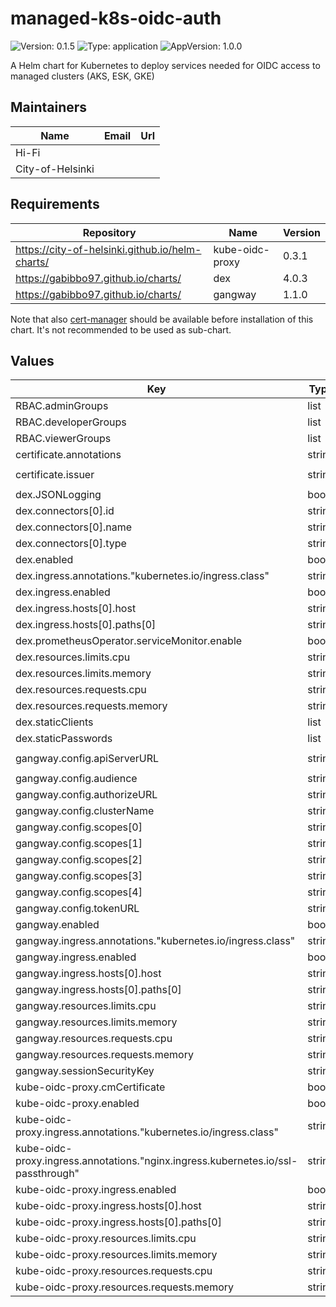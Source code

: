# managed-k8s-oidc-auth

![Version: 0.1.5](https://img.shields.io/badge/Version-0.1.5-informational?style=flat-square) ![Type: application](https://img.shields.io/badge/Type-application-informational?style=flat-square) ![AppVersion: 1.0.0](https://img.shields.io/badge/AppVersion-1.0.0-informational?style=flat-square)

A Helm chart for Kubernetes to deploy services needed for OIDC access to managed clusters (AKS, ESK, GKE)

## Maintainers

| Name | Email | Url |
| ---- | ------ | --- |
| Hi-Fi |  |  |
| City-of-Helsinki |  |  |

## Requirements

| Repository | Name | Version |
|------------|------|---------|
| https://city-of-helsinki.github.io/helm-charts/ | kube-oidc-proxy | 0.3.1 |
| https://gabibbo97.github.io/charts/ | dex | 4.0.3 |
| https://gabibbo97.github.io/charts/ | gangway | 1.1.0 |

Note that also [cert-manager](https://cert-manager.io/docs/installation/kubernetes/#installing-with-helm) should
be available before installation of this chart. It's not recommended to be used as sub-chart.

## Values

| Key | Type | Default | Description |
|-----|------|---------|-------------|
| RBAC.adminGroups | list | `[]` |  |
| RBAC.developerGroups | list | `[]` |  |
| RBAC.viewerGroups | list | `[]` |  |
| certificate.annotations | string | `nil` |  |
| certificate.issuer | string | `"certificate-letsencrypt-staging"` |  |
| dex.JSONLogging | bool | `true` |  |
| dex.connectors[0].id | string | `"mock"` |  |
| dex.connectors[0].name | string | `"Example connector"` |  |
| dex.connectors[0].type | string | `"mockCallback"` |  |
| dex.enabled | bool | `true` |  |
| dex.ingress.annotations."kubernetes.io/ingress.class" | string | `"nginx"` |  |
| dex.ingress.enabled | bool | `true` |  |
| dex.ingress.hosts[0].host | string | `"dex.example.com"` |  |
| dex.ingress.hosts[0].paths[0] | string | `"/"` |  |
| dex.prometheusOperator.serviceMonitor.enable | bool | `false` |  |
| dex.resources.limits.cpu | string | `"50m"` |  |
| dex.resources.limits.memory | string | `"64Mi"` |  |
| dex.resources.requests.cpu | string | `"50m"` |  |
| dex.resources.requests.memory | string | `"64Mi"` |  |
| dex.staticClients | list | `[]` |  |
| dex.staticPasswords | list | `[]` |  |
| gangway.config.apiServerURL | string | `"https://kube-oidc-proxy.example.com"` |  |
| gangway.config.audience | string | `""` |  |
| gangway.config.authorizeURL | string | `"https://dex.example.com"` |  |
| gangway.config.clusterName | string | `"k8s"` |  |
| gangway.config.scopes[0] | string | `"openid"` |  |
| gangway.config.scopes[1] | string | `"email"` |  |
| gangway.config.scopes[2] | string | `"profile"` |  |
| gangway.config.scopes[3] | string | `"offline_access"` |  |
| gangway.config.scopes[4] | string | `"groups"` |  |
| gangway.config.tokenURL | string | `"https://dex.example.com/token"` |  |
| gangway.enabled | bool | `true` |  |
| gangway.ingress.annotations."kubernetes.io/ingress.class" | string | `"nginx"` |  |
| gangway.ingress.enabled | bool | `true` |  |
| gangway.ingress.hosts[0].host | string | `"into.example.com"` |  |
| gangway.ingress.hosts[0].paths[0] | string | `"/"` |  |
| gangway.resources.limits.cpu | string | `"100m"` |  |
| gangway.resources.limits.memory | string | `"64Mi"` |  |
| gangway.resources.requests.cpu | string | `"50m"` |  |
| gangway.resources.requests.memory | string | `"64Mi"` |  |
| gangway.sessionSecurityKey | string | `"betterSecurityKey"` |  |
| kube-oidc-proxy.cmCertificate | bool | `true` |  |
| kube-oidc-proxy.enabled | bool | `true` |  |
| kube-oidc-proxy.ingress.annotations."kubernetes.io/ingress.class" | string | `"nginx"` |  |
| kube-oidc-proxy.ingress.annotations."nginx.ingress.kubernetes.io/ssl-passthrough" | string | `"true"` |  |
| kube-oidc-proxy.ingress.enabled | bool | `true` |  |
| kube-oidc-proxy.ingress.hosts[0].host | string | `"kube-oidc-proxy.example.com"` |  |
| kube-oidc-proxy.ingress.hosts[0].paths[0] | string | `"/"` |  |
| kube-oidc-proxy.resources.limits.cpu | string | `"100m"` |  |
| kube-oidc-proxy.resources.limits.memory | string | `"64Mi"` |  |
| kube-oidc-proxy.resources.requests.cpu | string | `"50m"` |  |
| kube-oidc-proxy.resources.requests.memory | string | `"64Mi"` |  |
